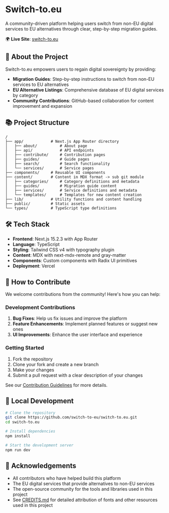 # Switch-to.eu

A community-driven platform helping users switch from non-EU digital services to EU alternatives through clear, step-by-step migration guides.

🌍 **Live Site**: [switch-to.eu](https://switch-to.eu)

## 🚀 About the Project

Switch-to.eu empowers users to regain digital sovereignty by providing:

- **Migration Guides**: Step-by-step instructions to switch from non-EU services to EU alternatives
- **EU Alternative Listings**: Comprehensive database of EU digital services by category
- **Community Contributions**: GitHub-based collaboration for content improvement and expansion

## 📚 Project Structure

```
/
├── app/            # Next.js App Router directory
│   ├── about/          # About page
│   ├── api/            # API endpoints
│   ├── contribute/     # Contribution pages
│   ├── guides/         # Guide pages
│   ├── search/         # Search functionality
│   └── services/       # Service pages
├── components/     # Reusable UI components
├── content/        # Content in MDX format -> sub git module
│   ├── categories/     # Category definitions and metadata
│   ├── guides/         # Migration guide content
│   ├── services/       # Service definitions and metadata
│   └── templates/      # Templates for new content creation
├── lib/            # Utility functions and content handling
├── public/         # Static assets
└── types/          # TypeScript type definitions
```

## 🛠️ Tech Stack

- **Frontend**: Next.js 15.2.3 with App Router
- **Language**: TypeScript
- **Styling**: Tailwind CSS v4 with typography plugin
- **Content**: MDX with next-mdx-remote and gray-matter
- **Components**: Custom components with Radix UI primitives
- **Deployment**: Vercel

## 🤝 How to Contribute

We welcome contributions from the community! Here's how you can help:


### Development Contributions

1. **Bug Fixes**: Help us fix issues and improve the platform
2. **Feature Enhancements**: Implement planned features or suggest new ones
3. **UI Improvements**: Enhance the user interface and experience

### Getting Started

1. Fork the repository
2. Clone your fork and create a new branch
3. Make your changes
4. Submit a pull request with a clear description of your changes

See our [Contribution Guidelines](./CONTRIBUTING.md) for more details.

## 🚀 Local Development

```bash
# Clone the repository
git clone https://github.com/switch-to-eu/switch-to.eu.git
cd switch-to.eu

# Install dependencies
npm install

# Start the development server
npm run dev
```

## 🙏 Acknowledgements

- All contributors who have helped build this platform
- The EU digital services that provide alternatives to non-EU services
- The open-source community for the tools and libraries used in this project
- See [CREDITS.md](./CREDITS.md) for detailed attribution of fonts and other resources used in this project